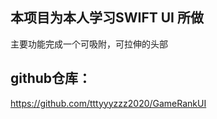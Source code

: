 ## 本项目为本人学习SWIFT UI 所做
主要功能完成一个可吸附，可拉伸的头部

## github仓库： 
https://github.com/tttyyyzzz2020/GameRankUI